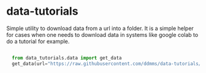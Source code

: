 # data-tutorials

Simple utility to download data from a url into a folder.
It is a simple helper for cases when one needs to download data in systems like google colab to do a tutorial for example.

```python

  from data_tutorials.data import get_data
  get_data(url="https://raw.githubusercontent.com/ddmms/data-tutorials/main/data/LiFePO4_supercell.cif", filename="LiFePO4_supercell.cif", folder="data")

